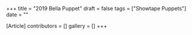 +++
title = "2019 Bella Puppet"
draft = false
tags = ["Showtape Puppets"]
date = ""

[Article]
contributors = []
gallery = []
+++